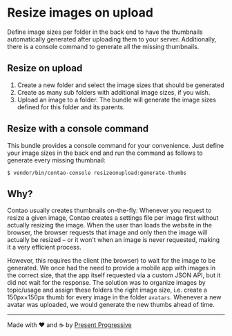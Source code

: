 # Resize images on upload
Define image sizes per folder in the back end to have the thumbnails automatically generated after uploading them to your server. Additionally, there is a console command to generate all the missing thumbnails.

## Resize on upload
1. Create a new folder and select the image sizes that should be generated
2. Create as many sub folders with additional image sizes, if you wish.
3. Upload an image to a folder. The bundle will generate the image sizes defined for this folder and its parents.

## Resize with a console command
This bundle provides a console command for your convenience. Just define your image sizes in the back end and run the command as follows to generate every missing thumbnail:

```
$ vendor/bin/contao-console resizeonupload:generate-thumbs
```

## Why?
Contao usually creates thumbnails on-the-fly: Whenever you request to resize a given image, Contao creates a settings file per image first without actually resizing the image. When the user than loads the website in the browser, the browser requests that image and only then the image will actually be resized – or it won't when an image is never requested, making it a very efficient process.

However, this requires the client (the browser) to wait for the image to be generated. We once had the need to provide a mobile app with images in the correct size, that the app itself requested via a custom JSON API, but it did not wait for the response. The solution was to organize images by topic/usage and assign these folders the right image size, i.e. create a 150px×150px thumb for every image in the folder `avatars`. Whenever a new avatar was uploaded, we would generate the new thumbs ahead of time.

----

Made with ♥️ and ☕ by [Present Progressive](https://www.presentprogressive.de)

